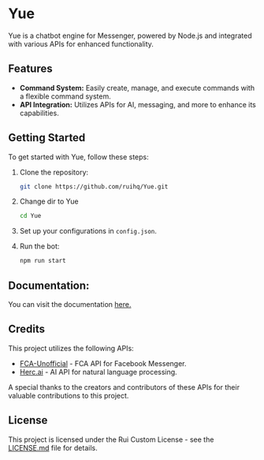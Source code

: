 # Yue

Yue is a chatbot engine for Messenger, powered by Node.js and integrated with various APIs for enhanced functionality.

## Features

- **Command System:** Easily create, manage, and execute commands with a flexible command system.
- **API Integration:** Utilizes APIs for AI, messaging, and more to enhance its capabilities.

## Getting Started

To get started with Yue, follow these steps:

1. Clone the repository:

   ```bash
   git clone https://github.com/ruihq/Yue.git
   ```

2. Change dir to Yue

   ```bash
   cd Yue
   ```

3. Set up your configurations in `config.json`.

4. Run the bot:
   ```bash
   npm run start
   ```

## Documentation:

You can visit the documentation <a href="DOCS.md">here.</a>

## Credits

This project utilizes the following APIs:

- [FCA-Unofficial](https://github.com/VangBanLaNhat/fca-unofficial) - FCA API for Facebook Messenger.
- [Herc.ai](https://github.com/Bes-js/herc.ai) - AI API for natural language processing.

A special thanks to the creators and contributors of these APIs for their valuable contributions to this project.

## License

This project is licensed under the Rui Custom License - see the [LICENSE.md](LICENSE.md) file for details.
